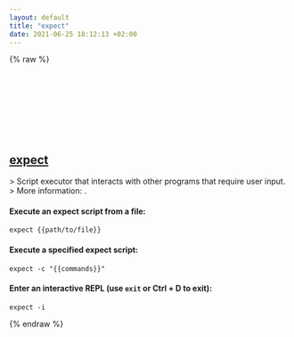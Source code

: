 ```yaml
---
layout: default
title: "expect"
date: 2021-06-25 18:12:13 +02:00
---
```

{% raw %}
<h2 id="expect">
  <a href="/en/linux/expect.html">expect</a> <a href="#expect"><svg class="icon">
    <use href="/assets/images/unicode_sprite.svg#link" />
  </svg></a>
</h2>
> Script executor that interacts with other programs that require user input.
> More information: <https://manned.org/expect>.

#### Execute an expect script from a file:
```shell
expect {{path/to/file}}
```
#### Execute a specified expect script:
```shell
expect -c "{{commands}}"
```
#### Enter an interactive REPL (use `exit` or Ctrl + D to exit):
```shell
expect -i
```
{% endraw %}